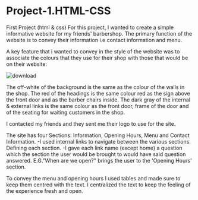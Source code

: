 # Project-1.HTML-CSS
First Project (html &amp; css)
For this project, I wanted to create a simple informative website for my friends' barbershop.
The primary function of the website is to convey their information i.e contact information and menu.

A key feature that i wanted to convey in the style of the website was to associate the colours that they use for their shop with those that would be on their website:

![download](https://user-images.githubusercontent.com/111524861/198842847-eb8a5ec9-686e-4740-9903-26f2dde6ab6c.jpg)

The off-white of the background is the same as the colour of the walls in the shop.
The red of the headings is the same colour red as the sign above the front door and as the barber chairs inside.
The dark gray of the internal & external links is the same colour as the front door, frame of the door and of the seating for waiting customers in the shop.

I contacted my friends and they sent me their logo to use for the site.

The site has four Sections: Information, Opening Hours, Menu and Contact Information. 
-I used internal links to navigate between the various sections. Defining each section.
-I gave each link name (except home) a question which the section the user would be brought to would have said question answered. E.G."When are we open?" brings the user to the 'Opening Hours' section.

To convey the menu and opening hours I used tables and made sure to keep them centred with the text. I centralized the text to keep the feeling of the experience fresh and open.
